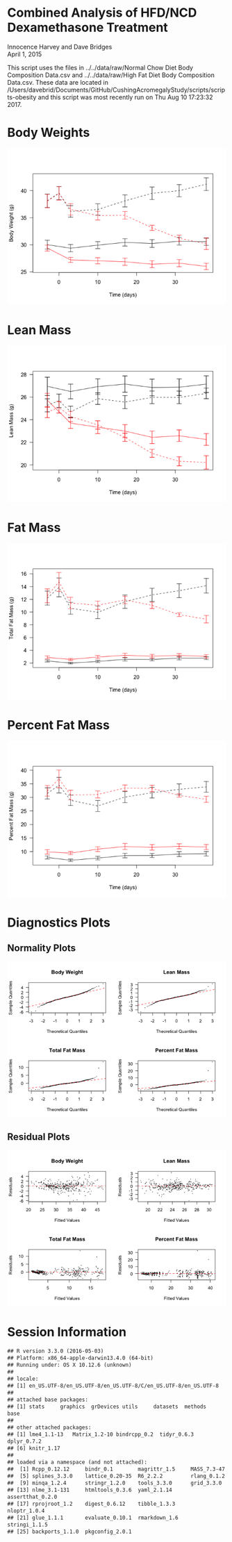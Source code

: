 # Combined Analysis of HFD/NCD Dexamethasone Treatment
Innocence Harvey and Dave Bridges  
April 1, 2015  





This script uses the files in ../../data/raw/Normal Chow Diet Body Composition Data.csv and ../../data/raw/High Fat Diet Body Composition Data.csv.  These data are located in /Users/davebrid/Documents/GitHub/CushingAcromegalyStudy/scripts/scripts-obesity and this script was most recently run on Thu Aug 10 17:23:32 2017.

# Body Weights

![](figures/weights-scatterplot-1.png)<!-- -->


# Lean Mass

![](figures/lean-mass-scatterplot-1.png)<!-- -->

# Fat Mass

![](figures/fat-mass-scatterplot-1.png)<!-- -->


# Percent Fat Mass

![](figures/percent-fat-mass-scatterplot-1.png)<!-- -->


# Diagnostics Plots

## Normality Plots

![](figures/diagnostic-qqplots-1.png)<!-- -->

## Residual Plots

![](figures/diagnostic-residual-plots-1.png)<!-- -->

# Session Information


```
## R version 3.3.0 (2016-05-03)
## Platform: x86_64-apple-darwin13.4.0 (64-bit)
## Running under: OS X 10.12.6 (unknown)
## 
## locale:
## [1] en_US.UTF-8/en_US.UTF-8/en_US.UTF-8/C/en_US.UTF-8/en_US.UTF-8
## 
## attached base packages:
## [1] stats     graphics  grDevices utils     datasets  methods   base     
## 
## other attached packages:
## [1] lme4_1.1-13   Matrix_1.2-10 bindrcpp_0.2  tidyr_0.6.3   dplyr_0.7.2  
## [6] knitr_1.17   
## 
## loaded via a namespace (and not attached):
##  [1] Rcpp_0.12.12     bindr_0.1        magrittr_1.5     MASS_7.3-47     
##  [5] splines_3.3.0    lattice_0.20-35  R6_2.2.2         rlang_0.1.2     
##  [9] minqa_1.2.4      stringr_1.2.0    tools_3.3.0      grid_3.3.0      
## [13] nlme_3.1-131     htmltools_0.3.6  yaml_2.1.14      assertthat_0.2.0
## [17] rprojroot_1.2    digest_0.6.12    tibble_1.3.3     nloptr_1.0.4    
## [21] glue_1.1.1       evaluate_0.10.1  rmarkdown_1.6    stringi_1.1.5   
## [25] backports_1.1.0  pkgconfig_2.0.1
```
